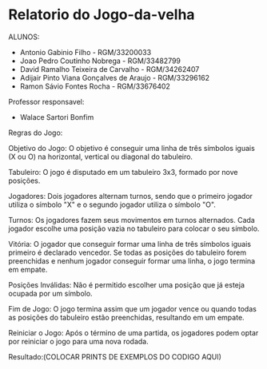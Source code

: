 # Relatorio do Jogo-da-velha

ALUNOS:
  * Antonio Gabinio Filho - RGM/33200033
  * Joao Pedro Coutinho Nobrega - RGM/33482799
  * David Ramalho Teixeira de Carvalho - RGM/34262407
  * Adijair Pinto Viana Gonçalves de Araujo - RGM/33296162
  * Ramon Sávio Fontes Rocha - RGM/33676402

Professor responsavel:
  * Walace Sartori Bonfim

Regras do Jogo:

   Objetivo do Jogo:
        O objetivo é conseguir uma linha de três símbolos iguais (X ou O) na horizontal, vertical ou diagonal do tabuleiro.

   Tabuleiro:
        O jogo é disputado em um tabuleiro 3x3, formado por nove posições.

   Jogadores:
        Dois jogadores alternam turnos, sendo que o primeiro jogador utiliza o símbolo "X" e o segundo jogador utiliza o símbolo "O".

   Turnos:
        Os jogadores fazem seus movimentos em turnos alternados.
        Cada jogador escolhe uma posição vazia no tabuleiro para colocar o seu símbolo.

   Vitória:
        O jogador que conseguir formar uma linha de três símbolos iguais primeiro é declarado vencedor.
        Se todas as posições do tabuleiro forem preenchidas e nenhum jogador conseguir formar uma linha, o jogo termina em empate.

   Posições Inválidas:
        Não é permitido escolher uma posição que já esteja ocupada por um símbolo.

   Fim de Jogo:
        O jogo termina assim que um jogador vence ou quando todas as posições do tabuleiro estão preenchidas, resultando em um empate.

   Reiniciar o Jogo:
        Após o término de uma partida, os jogadores podem optar por reiniciar o jogo para uma nova rodada.


Resultado:(COLOCAR PRINTS DE EXEMPLOS DO CODIGO AQUI)






 
  
